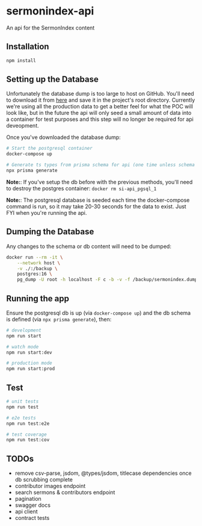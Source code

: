 # sermonindex-api

An api for the SermonIndex content

## Installation

```bash
npm install
```

## Setting up the Database

Unfortunately the database dump is too large to host on GitHub. You'll need to download it from [here](https://drive.google.com/file/d/1uMFtwCr6kb3TRLwDr034XiftNBge9RkV/view?usp=drive_link) and save it in the project's root directory. Currently we're using all the production data to get a better feel for what the POC will look like, but in the future the api will only seed a small amount of data into a container for test purposes and this step will no longer be required for api deveopment.

Once you've downloaded the database dump:

```bash
# Start the postgresql container
docker-compose up

# Generate ts types from prisma schema for api (one time unless schema changes)
npx prisma generate
```

**Note:**: If you've setup the db before with the previous methods, you'll need to destroy the postgres container: `docker rm si-api_pgsql_1`

**Note:**: The postgresql database is seeded each time the docker-compose command is run, so it may take 20-30 seconds for the data to exist. Just FYI when you're running the api.

## Dumping the Database

Any changes to the schema or db content will need to be dumped:

```bash
docker run --rm -it \
    --network host \
    -v ./:/backup \
    postgres:16 \
    pg_dump -U root -h localhost -F c -b -v -f /backup/sermonindex.dump sermonindex_local
```

## Running the app

Ensure the postgresql db is up (via `docker-compose up`) and the db schema is defined (via `npx prisma generate`), then:

```bash
# development
npm run start

# watch mode
npm run start:dev

# production mode
npm run start:prod
```

## Test

```bash
# unit tests
npm run test

# e2e tests
npm run test:e2e

# test coverage
npm run test:cov
```

## TODOs

- remove csv-parse, jsdom, @types/jsdom, titlecase dependencies once db scrubbing complete
- contributor images endpoint
- search sermons & contributors endpoint
- pagination
- swagger docs
- api client
- contract tests
